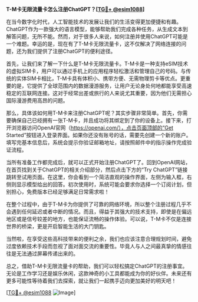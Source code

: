 **T-M卡无限流量卡怎么注册ChatGPT？[[TG💪+ @esim1088](https://t.me/s/esim1088)]**

在当今数字化时代，人工智能技术的发展让我们的生活变得更加便捷和有趣。ChatGPT作为一款强大的语言模型，能够帮助我们完成各种任务，从生成文本到解答问题，无所不能。然而，对于很多人来说，如何注册并使用ChatGPT可能是一个难题。幸运的是，现在有了T-M卡无限流量卡，这不仅解决了网络连接的问题，还为我们提供了注册ChatGPT的便利途径。

首先，让我们来了解一下什么是T-M卡无限流量卡。T-M卡是一种支持eSIM技术的虚拟SIM卡，用户可以通过手机上的应用程序轻松激活和管理自己的号码。与传统的实体SIM卡相比，T-M卡具有体积小、携带方便、无需物理剪卡等优点。更重要的是，它提供了全球范围内的数据漫游服务，让用户无论身处何地都能享受高速稳定的互联网连接。这对于经常出差或旅行的人来说尤其重要，因为他们无需担心国际漫游费用高昂的问题。

那么，具体该如何用T-M卡来注册ChatGPT呢？其实步骤非常简单。首先，你需要确保自己已经拥有一张T-M卡，并且成功将其绑定到了你的设备上。接下来，打开浏览器访问OpenAI官网（https://openai.com/），点击页面顶部的“Get Started”按钮进入登录界面。如果你还没有账号的话，需要先创建一个新的账户。填写完基本信息后，系统会提示你验证邮箱地址，请按照邮件中的指示操作完成验证流程。

当所有准备工作都完成后，就可以正式开始注册ChatGPT了。回到OpenAI网站，在首页找到关于ChatGPT的相关介绍部分，然后点击下方的“Try ChatGPT”链接跳转至试用页面。在这里，你会看到一个简洁直观的操作界面，左侧为输入框，右侧则显示模型给出的回答。初次使用时，系统可能会要求你选择一个订阅计划，但别担心，免费版本已经足够满足日常需求啦！

在整个过程中，由于T-M卡为你提供了可靠的网络环境，所以整个注册过程几乎不会遇到任何延迟或者中断的情况。而且，得益于其强大的技术支持，即使是在偏远地区或是信号较差的地方，也能保证流畅的操作体验。可以说，T-M卡不仅是连接世界的桥梁，更是开启智能生活的大门钥匙。

当然啦，在享受这些高科技带来的便利之余，我们也应该注意合理规划时间，避免过度依赖技术手段而忽视了面对面交流的重要性。毕竟人与人之间最真挚的情感往往是无法通过屏幕传递出来的。

总之，借助T-M卡无限流量卡的帮助，我们可以轻松搞定ChatGPT的注册事宜。无论是工作学习还是娱乐休闲，这款神奇的小工具都能成为你的好伙伴。未来还有更多可能性等待着我们去探索，就让我们一起携手迈向更加美好的明天吧！

[[TG💪+ @esim1088](https://t.me/s/esim1088) ![Image](https://i.postimg.cc/4NQfJmqS/Snipaste-2025-05-13-00-14-12.png)]